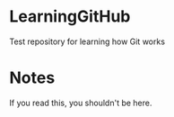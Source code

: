 # LearningGitHub
Test repository for learning how Git works

# Notes
If you read this, you shouldn't be here.
